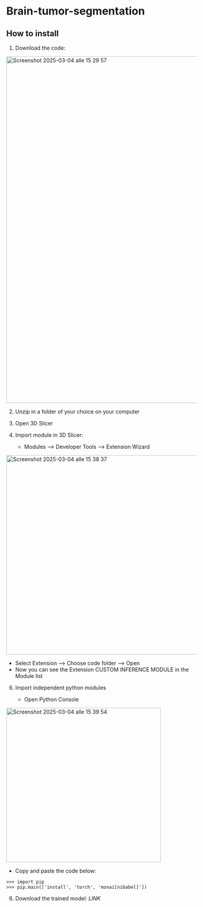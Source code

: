 # Brain-tumor-segmentation
## How to install

1. Download the code: 

<img width="918" alt="Screenshot 2025-03-04 alle 15 29 57" src="https://github.com/user-attachments/assets/a73ba8b3-4ff8-4a65-a255-f9ba58bf801f" />

2. Unzip in a folder of your choice on your computer

3. Open 3D Slicer
   
5. Import module in 3D Slicer:

   - Modules —> Developer Tools —> Extension Wizard 
<img width="528" alt="Screenshot 2025-03-04 alle 15 38 37" src="https://github.com/user-attachments/assets/b15e649e-86c2-4b5a-8203-c8d582d3ab6c" />


   - Select Extension —> Choose code folder —> Open
   - Now you can see the Extension CUSTOM INFERENCE MODULE in the Module list

6. Import independent python modules

   - Open Python Console
     
<img width="409" alt="Screenshot 2025-03-04 alle 15 39 54" src="https://github.com/user-attachments/assets/d512d75c-e94b-48a7-94df-a2b32278bbd9" />

   - Copy and paste the code below:
     
    
    >>> import pip
    >>> pip.main(['install', 'torch', 'monai[nibabel]'])
    
    


6. Download the trained model: *LINK*


